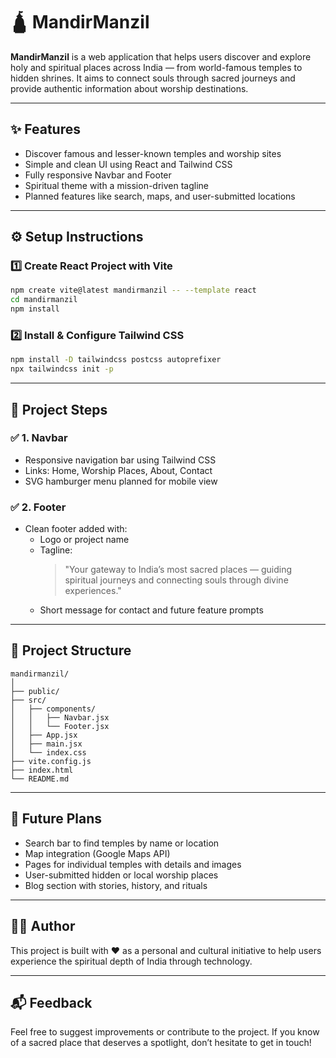 # 🛕 MandirManzil

**MandirManzil** is a web application that helps users discover and explore holy and spiritual places across India — from world-famous temples to hidden shrines. It aims to connect souls through sacred journeys and provide authentic information about worship destinations.

---

## ✨ Features

- Discover famous and lesser-known temples and worship sites
- Simple and clean UI using React and Tailwind CSS
- Fully responsive Navbar and Footer
- Spiritual theme with a mission-driven tagline
- Planned features like search, maps, and user-submitted locations

---

## ⚙️ Setup Instructions

### 1️⃣ Create React Project with Vite

```bash
npm create vite@latest mandirmanzil -- --template react
cd mandirmanzil
npm install
```

### 2️⃣ Install & Configure Tailwind CSS

```bash
npm install -D tailwindcss postcss autoprefixer
npx tailwindcss init -p
```



---

## 🚀 Project Steps

### ✅ 1. Navbar

- Responsive navigation bar using Tailwind CSS
- Links: Home, Worship Places, About, Contact
- SVG hamburger menu planned for mobile view

### ✅ 2. Footer

- Clean footer added with:
  - Logo or project name
  - Tagline:
    > "Your gateway to India’s most sacred places — guiding spiritual journeys and connecting souls through divine experiences."
  - Short message for contact and future feature prompts

---

## 📁 Project Structure

```
mandirmanzil/
│
├── public/
├── src/
│   ├── components/
│   │   ├── Navbar.jsx
│   │   └── Footer.jsx
│   ├── App.jsx
│   ├── main.jsx
│   └── index.css
├── vite.config.js
├── index.html
└── README.md
```

---

## 📌 Future Plans

- Search bar to find temples by name or location
- Map integration (Google Maps API)
- Pages for individual temples with details and images
- User-submitted hidden or local worship places
- Blog section with stories, history, and rituals

---

## 🧑‍💻 Author

This project is built with ❤️ as a personal and cultural initiative to help users experience the spiritual depth of India through technology.

---

## 📬 Feedback

Feel free to suggest improvements or contribute to the project. If you know of a sacred place that deserves a spotlight, don’t hesitate to get in touch!